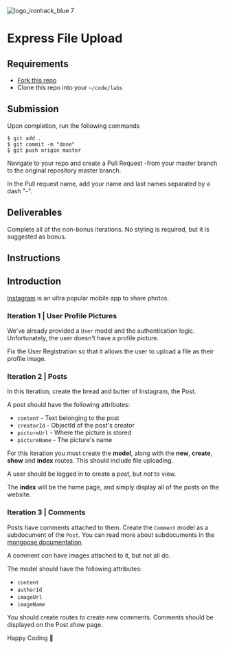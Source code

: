 ![logo_ironhack_blue 7](https://user-images.githubusercontent.com/23629340/40541063-a07a0a8a-601a-11e8-91b5-2f13e4e6b441.png)

# Express File Upload

## Requirements

- [Fork this repo](https://guides.github.com/activities/forking/)
- Clone this repo into your `~/code/labs`

## Submission

Upon completion, run the following commands

```
$ git add .
$ git commit -m "done"
$ git push origin master
```

Navigate to your repo and create a Pull Request -from your master branch to the original repository master branch.

In the Pull request name, add your name and last names separated by a dash "-".

## Deliverables

Complete all of the non-bonus iterations. No styling is required, but it is suggested as bonus.

## Instructions

## Introduction

[Instagram](instagram.com) is an ultra popular mobile app to share photos.

### Iteration 1 | User Profile Pictures

We've already provided a `User` model and the authentication logic. Unfortunately, the user doesn't have a profile picture.

Fix the User Registration so that it allows the user to upload a file as their profile image.

### Iteration 2 | Posts

In this iteration, create the bread and butter of Instagram, the Post.

A post should have the following attributes:

- `content` - Text belonging to the post
- `creatorId` - ObjectId of the post's creator
- `pictureUrl` - Where the picture is stored
- `pictureName` - The picture's name

For this iteration you must create the **model**, along with the **new**, **create**, **show** and **index** routes. This should include file uploading.

A user should be logged in to create a post, but _not_ to view.

The **index** will be the home page, and simply display all of the posts on the website.

### Iteration 3 | Comments

Posts have comments attached to them. Create the `Comment` model as a subdocument of the `Post`. You can read more about subdocuments in the [mongoose documentation](https://mongoosejs.com/docs/subdocs.html).

A comment _can_ have images attached to it, but not all do.

The model should have the following attributes:

- `content`
- `authorId`
- `imageUrl`
- `imageName`

You should create routes to create new comments. Comments should be displayed on the Post _show_ page.

Happy Coding 💙
